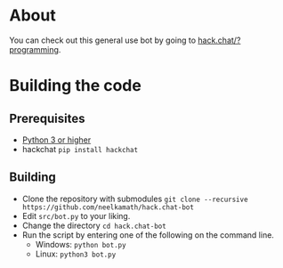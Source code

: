 # About

You can check out this general use bot by going to [hack.chat/?programming](https://hack.chat/?programming).

# Building the code

## Prerequisites

- [Python 3 or higher](https://www.python.org/downloads/)
- hackchat `pip install hackchat`

## Building

- Clone the repository with submodules `git clone --recursive https://github.com/neelkamath/hack.chat-bot`
- Edit `src/bot.py` to your liking.
- Change the directory `cd hack.chat-bot`
- Run the script by entering one of the following on the command line.
  - Windows: `python bot.py`
  - Linux: `python3 bot.py`
